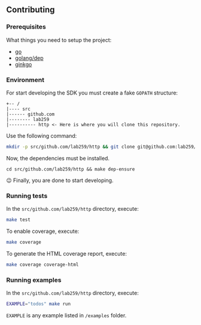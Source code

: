 ## Contributing

### Prerequisites

What things you need to setup the project:

- [go](https://golang.org/doc/install)
- [golang/dep](https://github.com/golang/dep)
- [ginkgo](http://onsi.github.io/ginkgo/)

### Environment

For start developing the SDK you must create a fake `GOPATH` structure:

```
+-- /
|---- src
|------ github.com
|-------- lab259
|---------- http <- Here is where you will clone this repository.
```

Use the following command:

```bash
mkdir -p src/github.com/lab259/http && git clone git@github.com:lab259/http.git src/github.com/lab259/http
```

Now, the dependencies must be installed.

```
cd src/github.com/lab259/http && make dep-ensure
```

:wink: Finally, you are done to start developing.

### Running tests

In the `src/github.com/lab259/http` directory, execute:

```bash
make test
```

To enable coverage, execute:

```bash
make coverage
```

To generate the HTML coverage report, execute:

```bash
make coverage coverage-html
```

### Running examples

In the `src/github.com/lab259/http` directory, execute:

```bash
EXAMPLE="todos" make run
```

`EXAMPLE` is any example listed in `/examples` folder.
